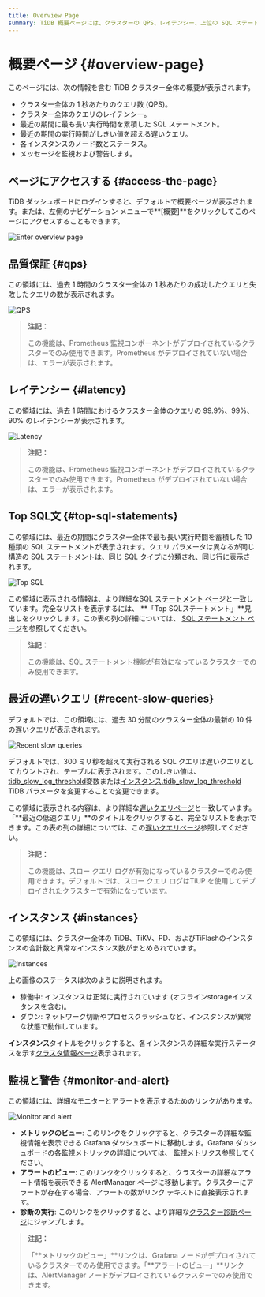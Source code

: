 ```yaml
---
title: Overview Page
summary: TiDB 概要ページには、クラスターの QPS、レイテンシー、上位の SQL ステートメント、最近の低速クエリ、インスタンスのステータス、および監視/アラート リンクが表示されます。このページには、TiDB ダッシュボードまたは左側のナビゲーション メニューからアクセスします。QPS とレイテンシーには、Prometheus 監視が必要です。Top SQLと低速クエリには、SQL ステートメントと低速クエリ ログを有効にする必要があります。インスタンスのステータスには、合計インスタンスと異常なインスタンスが表示されます。監視リンクとアラート リンクは、Grafana ダッシュボード、AlertManager、およびクラスター診断につながります。
---
```


# 概要ページ {#overview-page}

このページには、次の情報を含む TiDB クラスター全体の概要が表示されます。

-   クラスター全体の 1 秒あたりのクエリ数 (QPS)。
-   クラスター全体のクエリのレイテンシー。
-   最近の期間に最も長い実行時間を累積した SQL ステートメント。
-   最近の期間の実行時間がしきい値を超える遅いクエリ。
-   各インスタンスのノード数とステータス。
-   メッセージを監視および警告します。

## ページにアクセスする {#access-the-page}

TiDB ダッシュボードにログインすると、デフォルトで概要ページが表示されます。または、左側のナビゲーション メニューで**[概要]**をクリックしてこのページにアクセスすることもできます。

![Enter overview page](https://download.pingcap.com/images/docs/dashboard/dashboard-overview-access-v650.png)

## 品質保証 {#qps}

この領域には、過去 1 時間のクラスター全体の 1 秒あたりの成功したクエリと失敗したクエリの数が表示されます。

![QPS](https://download.pingcap.com/images/docs/dashboard/dashboard-overview-qps.png)

> **注記：**
>
> この機能は、Prometheus 監視コンポーネントがデプロイされているクラスターでのみ使用できます。Prometheus がデプロイされていない場合は、エラーが表示されます。

## レイテンシー {#latency}

この領域には、過去 1 時間におけるクラスター全体のクエリの 99.9%、99%、90% のレイテンシーが表示されます。

![Latency](https://download.pingcap.com/images/docs/dashboard/dashboard-overview-latency.png)

> **注記：**
>
> この機能は、Prometheus 監視コンポーネントがデプロイされているクラスターでのみ使用できます。Prometheus がデプロイされていない場合は、エラーが表示されます。

## Top SQL文 {#top-sql-statements}

この領域には、最近の期間にクラスター全体で最も長い実行時間を蓄積した 10 種類の SQL ステートメントが表示されます。クエリ パラメータは異なるが同じ構造の SQL ステートメントは、同じ SQL タイプに分類され、同じ行に表示されます。

![Top SQL](https://download.pingcap.com/images/docs/dashboard/dashboard-overview-top-statements.png)

この領域に表示される情報は、より詳細な[SQL ステートメント ページ](/dashboard/dashboard-statement-list.md)と一致しています。完全なリストを表示するには、 **「Top SQLステートメント」**見出しをクリックします。この表の列の詳細については、 [SQL ステートメント ページ](/dashboard/dashboard-statement-list.md)を参照してください。

> **注記：**
>
> この機能は、SQL ステートメント機能が有効になっているクラスターでのみ使用できます。

## 最近の遅いクエリ {#recent-slow-queries}

デフォルトでは、この領域には、過去 30 分間のクラスター全体の最新の 10 件の遅いクエリが表示されます。

![Recent slow queries](https://download.pingcap.com/images/docs/dashboard/dashboard-overview-slow-query.png)

デフォルトでは、300 ミリ秒を超えて実行される SQL クエリは遅いクエリとしてカウントされ、テーブルに表示されます。このしきい値は、 [tidb_slow_log_threshold](/system-variables.md#tidb_slow_log_threshold)変数または[インスタンス.tidb_slow_log_threshold](/tidb-configuration-file.md#tidb_slow_log_threshold) TiDB パラメータを変更することで変更できます。

この領域に表示される内容は、より詳細な[遅いクエリページ](/dashboard/dashboard-slow-query.md)と一致しています。「**最近の低速クエリ」**のタイトルをクリックすると、完全なリストを表示できます。この表の列の詳細については、この[遅いクエリページ](/dashboard/dashboard-slow-query.md)参照してください。

> **注記：**
>
> この機能は、スロー クエリ ログが有効になっているクラスターでのみ使用できます。デフォルトでは、スロー クエリ ログはTiUP を使用してデプロイされたクラスターで有効になっています。

## インスタンス {#instances}

この領域には、クラスター全体の TiDB、TiKV、PD、およびTiFlashのインスタンスの合計数と異常なインスタンス数がまとめられています。

![Instances](https://download.pingcap.com/images/docs/dashboard/dashboard-overview-instances.png)

上の画像のステータスは次のように説明されます。

-   稼働中: インスタンスは正常に実行されています (オフラインstorageインスタンスを含む)。
-   ダウン: ネットワーク切断やプロセスクラッシュなど、インスタンスが異常な状態で動作しています。

**インスタンス**タイトルをクリックすると、各インスタンスの詳細な実行ステータスを示す[クラスタ情報ページ](/dashboard/dashboard-cluster-info.md)表示されます。

## 監視と警告 {#monitor-and-alert}

この領域には、詳細なモニターとアラートを表示するためのリンクがあります。

![Monitor and alert](https://download.pingcap.com/images/docs/dashboard/dashboard-overview-monitor.png)

-   **メトリックのビュー**: このリンクをクリックすると、クラスターの詳細な監視情報を表示できる Grafana ダッシュボードに移動します。Grafana ダッシュボードの各監視メトリックの詳細については、 [監視メトリクス](/grafana-overview-dashboard.md)参照してください。
-   **アラートのビュー**: このリンクをクリックすると、クラスターの詳細なアラート情報を表示できる AlertManager ページに移動します。クラスターにアラートが存在する場合、アラートの数がリンク テキストに直接表示されます。
-   **診断の実行**: このリンクをクリックすると、より詳細な[クラスター診断ページ](/dashboard/dashboard-diagnostics-access.md)にジャンプします。

> **注記：**
>
> 「**メトリックのビュー」**リンクは、Grafana ノードがデプロイされているクラスターでのみ使用できます。「**アラートのビュー」**リンクは、AlertManager ノードがデプロイされているクラスターでのみ使用できます。

